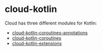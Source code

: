 # cloud-kotlin

Cloud has three different modules for Kotlin:

- [cloud-kotlin-coroutines-annotations](./annotations.md)
- [cloud-kotlin-coroutines](./coroutines.md)
- [cloud-kotlin-extensions](./extensions.md)
